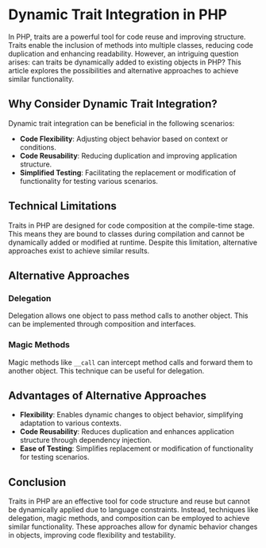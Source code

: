 # Dynamic Trait Integration in PHP

In PHP, traits are a powerful tool for code reuse and improving structure. Traits enable the inclusion of methods into multiple classes, reducing code duplication and enhancing readability. However, an intriguing question arises: can traits be dynamically added to existing objects in PHP? This article explores the possibilities and alternative approaches to achieve similar functionality.

## Why Consider Dynamic Trait Integration?

Dynamic trait integration can be beneficial in the following scenarios:

- **Code Flexibility**: Adjusting object behavior based on context or conditions.  
- **Code Reusability**: Reducing duplication and improving application structure.  
- **Simplified Testing**: Facilitating the replacement or modification of functionality for testing various scenarios.

## Technical Limitations

Traits in PHP are designed for code composition at the compile-time stage. This means they are bound to classes during compilation and cannot be dynamically added or modified at runtime. Despite this limitation, alternative approaches exist to achieve similar results.

## Alternative Approaches

### Delegation

Delegation allows one object to pass method calls to another object. This can be implemented through composition and interfaces.

### Magic Methods

Magic methods like `__call` can intercept method calls and forward them to another object. This technique can be useful for delegation.

## Advantages of Alternative Approaches

- **Flexibility**: Enables dynamic changes to object behavior, simplifying adaptation to various contexts.  
- **Code Reusability**: Reduces duplication and enhances application structure through dependency injection.  
- **Ease of Testing**: Simplifies replacement or modification of functionality for testing scenarios.

## Conclusion

Traits in PHP are an effective tool for code structure and reuse but cannot be dynamically applied due to language constraints. Instead, techniques like delegation, magic methods, and composition can be employed to achieve similar functionality. These approaches allow for dynamic behavior changes in objects, improving code flexibility and testability.
